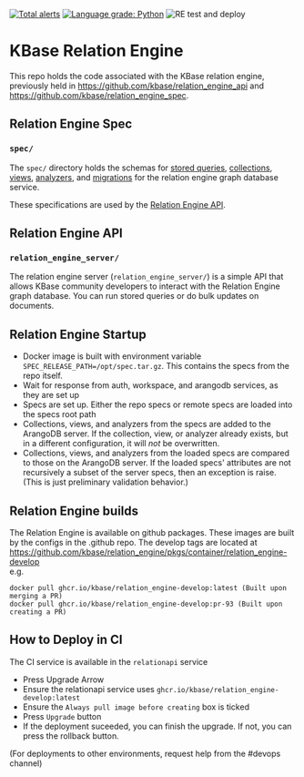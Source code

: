 [![Total alerts](https://img.shields.io/lgtm/alerts/g/kbase/relation_engine.svg?logo=lgtm&logoWidth=18)](https://lgtm.com/projects/g/kbase/relation_engine/alerts/) [![Language grade: Python](https://img.shields.io/lgtm/grade/python/g/kbase/relation_engine.svg?logo=lgtm&logoWidth=18)](https://lgtm.com/projects/g/kbase/relation_engine/context:python)
![RE test and deploy](https://github.com/kbase/relation_engine/workflows/Relation%20Engine%20test%20and%20deploy/badge.svg)

# KBase Relation Engine

This repo holds the code associated with the KBase relation engine, previously held in https://github.com/kbase/relation_engine_api and https://github.com/kbase/relation_engine_spec.

## Relation Engine Spec
### `spec/`

The `spec/` directory holds the schemas for [stored queries](spec/stored_queries), [collections](spec/collections), [views](spec/views), [analyzers](spec/analyzers), and [migrations](spec/migrations) for the relation engine graph database service.

These specifications are used by the [Relation Engine API](relation_engine_server).

## Relation Engine API
### `relation_engine_server/`

The relation engine server (`relation_engine_server/`) is a simple API that allows KBase community developers to interact with the Relation Engine graph database. You can run stored queries or do bulk updates on documents.

## Relation Engine Startup
* Docker image is built with environment variable `SPEC_RELEASE_PATH=/opt/spec.tar.gz`. This contains the specs from the repo itself.
* Wait for response from auth, workspace, and arangodb services, as they are set up
* Specs are set up. Either the repo specs or remote specs are loaded into the specs root path
* Collections, views, and analyzers from the specs are added to the ArangoDB server. If the collection, view, or analyzer already exists, but in a different configuration, it will _not_ be overwritten.
* Collections, views, and analyzers from the loaded specs are compared to those on the ArangoDB server. If the loaded specs' attributes are not recursively a subset of the server specs, then an exception is raise. (This is just preliminary validation behavior.)


## Relation Engine builds

The Relation Engine is available on github packages. These images are built by the configs in the .github repo.
The develop tags are located at https://github.com/kbase/relation_engine/pkgs/container/relation_engine-develop  
e.g.
```
docker pull ghcr.io/kbase/relation_engine-develop:latest (Built upon merging a PR)
docker pull ghcr.io/kbase/relation_engine-develop:pr-93 (Built upon creating a PR)
```

## How to Deploy in CI
The CI service is available in the `relationapi` service
* Press Upgrade Arrow
* Ensure the relationapi service uses `ghcr.io/kbase/relation_engine-develop:latest`
* Ensure the `Always pull image before creating` box is ticked
* Press `Upgrade` button
* If the deployment suceeded, you can finish the upgrade. If not, you can press the rollback button.

(For deployments to other environments, request help from the #devops channel)
